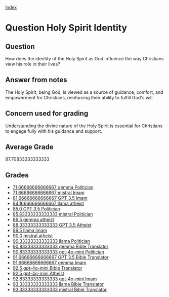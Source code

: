
[Index](../../index.md)
# Question Holy Spirit Identity
## Question
How does the identity of the Holy Spirit as God influence the way Christians view his role in their lives?

## Answer from notes
The Holy Spirit, being God, is viewed as a source of guidance, comfort, and empowerment for Christians, reinforcing their ability to fulfill God's will.

## Concern used for grading
Understanding the divine nature of the Holy Spirit is essential for Christians to engage fully with his guidance and support.

## Average Grade
87.70833333333333

## Grades
 * [71.66666666666667 gemma Politician](../answers/gemma_Politician/Holy_Spirit_Identity.md)
 * [71.66666666666667 mistral Imam](../answers/mistral_Imam/Holy_Spirit_Identity.md)
 * [81.66666666666667 GPT 3.5 Imam](../answers/GPT_3.5_Imam/Holy_Spirit_Identity.md)
 * [84.16666666666667 llama atheist](../answers/llama_atheist/Holy_Spirit_Identity.md)
 * [85.0 GPT 3.5 Politician](../answers/GPT_3.5_Politician/Holy_Spirit_Identity.md)
 * [85.83333333333333 mistral Politician](../answers/mistral_Politician/Holy_Spirit_Identity.md)
 * [86.5 gemma atheist](../answers/gemma_atheist/Holy_Spirit_Identity.md)
 * [88.33333333333333 GPT 3.5 Atheist](../answers/GPT_3.5_Atheist/Holy_Spirit_Identity.md)
 * [89.5 llama Imam](../answers/llama_Imam/Holy_Spirit_Identity.md)
 * [90.0 mistral atheist](../answers/mistral_atheist/Holy_Spirit_Identity.md)
 * [90.33333333333333 llama Politician](../answers/llama_Politician/Holy_Spirit_Identity.md)
 * [90.83333333333333 gemma Bible Translator](../answers/gemma_Bible_Translator/Holy_Spirit_Identity.md)
 * [90.83333333333333 gpt-4o-mini Politician](../answers/gpt-4o-mini_Politician/Holy_Spirit_Identity.md)
 * [91.66666666666667 GPT 3.5 Bible Translator](../answers/GPT_3.5_Bible_Translator/Holy_Spirit_Identity.md)
 * [91.66666666666667 gemma Imam](../answers/gemma_Imam/Holy_Spirit_Identity.md)
 * [92.5 gpt-4o-mini Bible Translator](../answers/gpt-4o-mini_Bible_Translator/Holy_Spirit_Identity.md)
 * [92.5 gpt-4o-mini Atheist](../answers/gpt-4o-mini_Atheist/Holy_Spirit_Identity.md)
 * [92.83333333333333 gpt-4o-mini Imam](../answers/gpt-4o-mini_Imam/Holy_Spirit_Identity.md)
 * [93.33333333333333 llama Bible Translator](../answers/llama_Bible_Translator/Holy_Spirit_Identity.md)
 * [93.33333333333333 mistral Bible Translator](../answers/mistral_Bible_Translator/Holy_Spirit_Identity.md)
